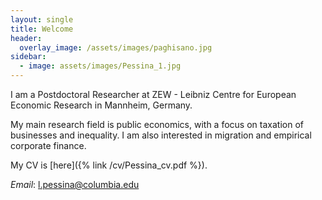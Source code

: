 ```yaml
---
layout: single
title: Welcome
header: 
  overlay_image: /assets/images/paghisano.jpg
sidebar:
  - image: assets/images/Pessina_1.jpg
---
```


<style>
  .bottom-space {
     margin-bottom: 1cm;
  }
</style>


<p>I am a Postdoctoral Researcher at ZEW - Leibniz Centre for European Economic Research in Mannheim, Germany. </p>

<p>My main research field is public economics, with a focus on taxation of businesses and inequality. I am also interested in migration and empirical corporate finance. </p>
          
My CV is [here]({% link /cv/Pessina_cv.pdf %}). 

*Email*: l.pessina@columbia.edu
